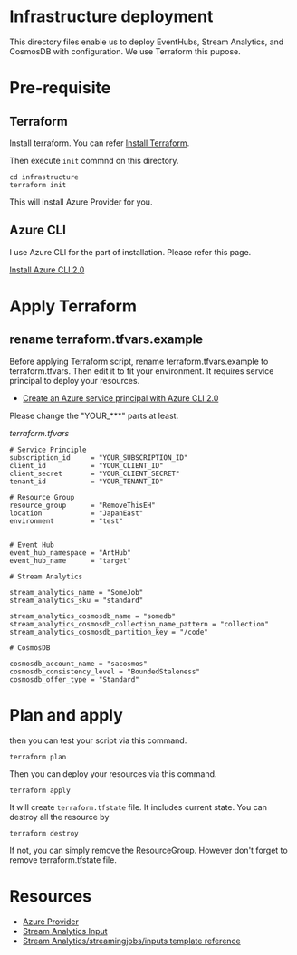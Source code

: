 # Infrastructure deployment 

This directory files enable us to deploy EventHubs, Stream Analytics, and CosmosDB with configuration. We use Terraform this pupose.

# Pre-requisite 

## Terraform 

Install terraform. You can refer [Install Terraform](https://www.terraform.io/intro/getting-started/install.html). 

Then execute `init` commnd on this directory.

```
cd infrastructure
terraform init
```

This will install Azure Provider for you.

## Azure CLI

I use Azure CLI for the part of installation. Please refer this page. 

[Install Azure CLI 2.0](https://docs.microsoft.com/en-us/cli/azure/install-azure-cli?view=azure-cli-latest)

# Apply Terraform

## rename terraform.tfvars.example

Before applying Terraform script, rename terraform.tfvars.example to terraform.tfvars. Then edit it to fit your environment. It requires service principal to deploy your resources. 

* [Create an Azure service principal with Azure CLI 2.0](https://docs.microsoft.com/en-us/cli/azure/create-an-azure-service-principal-azure-cli?view=azure-cli-latest)

Please change the "YOUR_***" parts at least. 

_terraform.tfvars_ 

```
# Service Principle
subscription_id     = "YOUR_SUBSCRIPTION_ID"
client_id           = "YOUR_CLIENT_ID"
client_secret       = "YOUR_CLIENT_SECRET"
tenant_id           = "YOUR_TENANT_ID"

# Resource Group
resource_group      = "RemoveThisEH"
location            = "JapanEast"
environment         = "test"


# Event Hub
event_hub_namespace = "ArtHub"
event_hub_name      = "target"

# Stream Analytics

stream_analytics_name = "SomeJob"
stream_analytics_sku = "standard"

stream_analytics_cosmosdb_name = "somedb"
stream_analytics_cosmosdb_collection_name_pattern = "collection"
stream_analytics_cosmosdb_partition_key = "/code"

# CosmosDB

cosmosdb_account_name = "sacosmos"
cosmosdb_consistency_level = "BoundedStaleness"
cosmosdb_offer_type = "Standard"
```

# Plan and apply

then you can test your script via this command. 

```
terraform plan
```

Then you can deploy your resources via this command. 

```
terraform apply
```

It will create `terraform.tfstate` file. It includes current state. 
You can destroy all the resource by

```
terraform destroy
```

If not, you can simply remove the ResourceGroup. However don't forget to remove terraform.tfstate file. 

# Resources

* [Azure Provider](https://www.terraform.io/docs/providers/azurerm/index.html)
* [Stream Analytics Input](https://docs.microsoft.com/ja-jp/rest/api/streamanalytics/stream-analytics-input)
* [Stream Analytics/streamingjobs/inputs template reference](https://docs.microsoft.com/en-us/azure/templates/microsoft.streamanalytics/streamingjobs/inputs)

